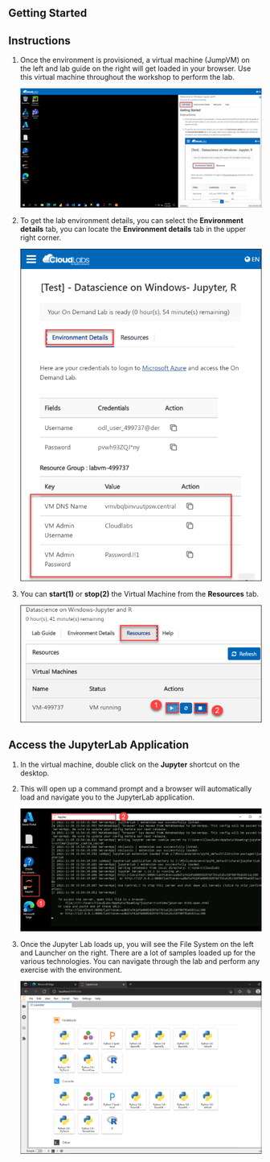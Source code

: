 ## **Getting Started**

## Instructions

1. Once the environment is provisioned, a virtual machine (JumpVM) on the left and lab guide on the right will get loaded in your browser. Use this virtual machine throughout the workshop to perform the lab.

   ![](../images/vmandguide.png)

2. To get the lab environment details, you can select the **Environment details** tab, you can locate the **Environment details** tab in the upper right corner.
   
   ![](../images/envdetails.png)
 
3. You can **start(1)** or **stop(2)** the Virtual Machine from the **Resources** tab.

   ![](../images/resourcestab.png)
   
## Access the JupyterLab Application

1. In the virtual machine, double click on the **Jupyter** shortcut on the desktop.

2. This will open up a command prompt and a browser will automatically load and navigate you to the JupyterLab application.

   ![](../images/jupyteronvm.png)
   
3. Once the Jupyter Lab loads up, you will see the File System on the left and Launcher on the right. There are a lot of samples loaded up for the various technologies. You can navigate through the lab and perform any exercise with the environment.

   ![](../images/jupyterlab-browser.png)
   

  
